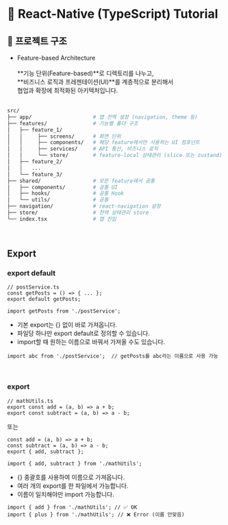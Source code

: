 # 📖 React-Native (TypeScript) Tutorial


## :open_file_folder: 프로젝트 구조 

- Feature-based Architecture</br></br>
**기능 단위(Feature-based)**로 디렉토리를 나누고,</br>
**비즈니스 로직과 프레젠테이션(UI)**를 계층적으로 분리해서</br>
협업과 확장에 최적화된 아키텍처입니다.</br></br>
```bash
src/
├── app/                    # 앱 전역 설정 (navigation, theme 등)
├── features/               # 기능별 폴더 구조 
│   ├── feature_1/
│   │     ├── screens/      # 화면 단위 
│   │     ├── components/   # 해당 feature에서만 사용하는 UI 컴포넌트
│   │     ├── services/     # API 통신, 비즈니스 로직
│   │     └── store/        # feature-local 상태관리 (slice 또는 zustand)
│   ├── feature_2/
│   │   ...
│   └── feature_3/
├── shared/                 # 모든 feature에서 공통 
│   ├── components/         # 공통 UI
│   ├── hooks/              # 공통 Hook
│   └── utils/              # 공통 
├── navigation/             # react-navigation 설정
├── store/                  # 전역 상태관리 store
└── index.tsx               # 앱 진입
```

</br>

## Export

### export default
```
// postService.ts
const getPosts = () => { ... };
export default getPosts;
```

```
import getPosts from './postService';
```

- 기본 export는 {} 없이 바로 가져옵니다.
- 파일당 하나만 export default로 정의할 수 있습니다.
- import할 때 원하는 이름으로 바꿔서 가져올 수도 있습니다.

```
import abc from './postService';  // getPosts를 abc라는 이름으로 사용 가능
```

</br>

### export
```
// mathUtils.ts
export const add = (a, b) => a + b;
export const subtract = (a, b) => a - b;
```
또는

```
const add = (a, b) => a + b;
const subtract = (a, b) => a - b;
export { add, subtract };
```

```
import { add, subtract } from './mathUtils';
```

- {} 중괄호를 사용하여 이름으로 가져옵니다.
- 여러 개의 export를 한 파일에서 가능합니다.
- 이름이 일치해야만 import 가능합니다.

```
import { add } from './mathUtils'; // ✅ OK
import { plus } from './mathUtils'; // ❌ Error (이름 안맞음)
```
